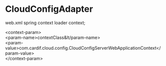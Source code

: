 # CloudConfigAdapter
web.xml
spring context loader
context;    
 
 &lt;context-param&gt;        
     &lt;param-name&gt;contextClass&lt/param-name&gt;          
     &lt;param-value&gt;com.cardif.cloud.config.CloudConfigServerWebApplicationContext&lt;/param-value&gt;    
 &lt;/context-param&gt; 